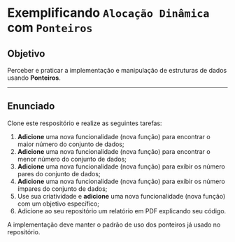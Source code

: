 # **Exemplificando `Alocação Dinâmica` com `Ponteiros`**

## **Objetivo**  
Perceber e praticar a implementação e manipulação de estruturas de dados usando **Ponteiros**.  

---

## **Enunciado**  

Clone este respositório e realize as seguintes tarefas:  

1. **Adicione** uma nova funcionalidade (nova função) para encontrar o maior número do conjunto de dados;
2. **Adicione** uma nova funcionalidade (nova função) para encontrar o menor número do conjunto de dados;
3. **Adicione** uma nova funcionalidade (nova função) para exibir os número pares do conjunto de dados;
4. **Adicione** uma nova funcionalidade (nova função) para exibir os número ímpares do conjunto de dados;
5. Use sua criatividade e **adicione** uma nova funcionalidade (nova função) com um objetivo específico;
6. Adicione ao seu repositório um relatório em PDF explicando seu código.

A implementação deve manter o padrão de uso dos ponteiros já usado no repositório.